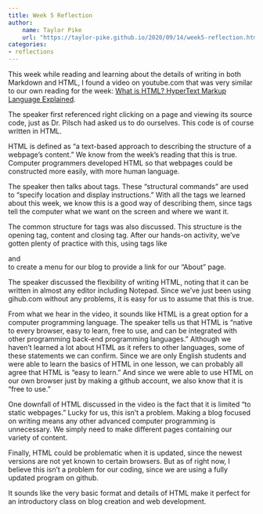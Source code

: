 ```yaml
---
title: Week 5 Reflection
author:
	name: Taylor Pike
	url: "https://taylor-pike.github.io/2020/09/14/week5-reflection.html"
categories:
- reflections
---
```


This week while reading and learning about the details of writing in both Markdown and HTML, I found a video on youtube.com that was very similar to our own reading for the week: [What is HTML? HyperText Markup Language Explained](https://www.youtube.com/watch?v=G2UPvD7Syas).

The speaker first referenced right clicking on a page and viewing its source code, just as Dr. Pilsch had asked us to do ourselves. This code is of course written in HTML.

HTML is defined as “a text-based approach to describing the structure of a webpage’s content.” We know from the week’s reading that this is true. Computer programmers developed HTML so that webpages could be constructed more easily, with more human language.

The speaker then talks about tags. These “structural commands” are used to “specify location and display instructions.” With all the tags we learned about this week, we know this is a good way of describing them, since tags tell the computer what we want on the screen and where we want it.

The common structure for tags was also discussed. This structure is the opening tag, content and closing tag. After our hands-on activity, we’ve gotten plenty of practice with this, using tags like <nav> and </nav> to create a menu for our blog to provide a link for our “About” page.

The speaker discussed the flexibility of writing HTML, noting that it can be written in almost any editor including Notepad. Since we’ve just been using gihub.com without any problems, it is easy for us to assume that this is true.

From what we hear in the video, it sounds like HTML is a great option for a computer programming language. The speaker tells us that HTML is “native to every browser, easy to learn, free to use, and can be integrated with other programming back-end programming languages.” Although we haven’t learned a lot about HTML as it refers to other languages, some of these statements we can confirm. Since we are only English students and were able to learn the basics of HTML in one lesson, we can probably all agree that HTML is “easy to learn.” And since we were able to use HTML on our own browser just by making a github account, we also know that it is “free to use.”

One downfall of HTML discussed in the video is the fact that it is limited “to static webpages.” Lucky for us, this isn’t a problem. Making a blog focused on writing means any other advanced computer programming is unnecessary. We simply need to make different pages containing our variety of content.

Finally, HTML could be problematic when it is updated, since the newest versions are not yet known to certain browsers. But as of right now, I believe this isn’t a problem for our coding, since we are using a fully updated program on github.

It sounds like the very basic format and details of HTML make it perfect for an introductory class on blog creation and web development.
